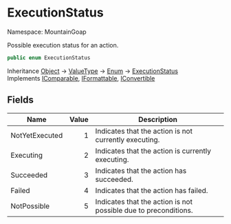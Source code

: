 # ExecutionStatus

Namespace: MountainGoap

Possible execution status for an action.

```csharp
public enum ExecutionStatus
```

Inheritance [Object](https://docs.microsoft.com/en-us/dotnet/api/system.object) → [ValueType](https://docs.microsoft.com/en-us/dotnet/api/system.valuetype) → [Enum](https://docs.microsoft.com/en-us/dotnet/api/system.enum) → [ExecutionStatus](./mountaingoap.executionstatus.md)<br>
Implements [IComparable](https://docs.microsoft.com/en-us/dotnet/api/system.icomparable), [IFormattable](https://docs.microsoft.com/en-us/dotnet/api/system.iformattable), [IConvertible](https://docs.microsoft.com/en-us/dotnet/api/system.iconvertible)

## Fields

| Name | Value | Description |
| --- | --: | --- |
| NotYetExecuted | 1 | Indicates that the action is not currently executing. |
| Executing | 2 | Indicates that the action is currently executing. |
| Succeeded | 3 | Indicates that the action has succeeded. |
| Failed | 4 | Indicates that the action has failed. |
| NotPossible | 5 | Indicates that the action is not possible due to preconditions. |
